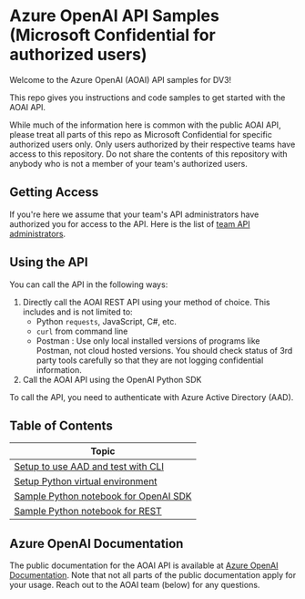 # Azure OpenAI API Samples (Microsoft Confidential for authorized users)
Welcome to the Azure OpenAI (AOAI) API samples for DV3!

This repo gives you instructions and code samples to get started with the AOAI API.

While much of the information here is common with the public AOAI API, please treat all parts of this repo as Microsoft Confidential for specific authorized users only.  Only users authorized by their respective teams have access to this repository.  Do not share the contents of this repository with anybody who is not a member of your team's authorized users.

## Getting Access
If you're here we assume that your team's API administrators have authorized you for access to the API.  Here is the list of [team API administrators](team_contacts.md).

## Using the API

You can call the API in the following ways:
1. Directly call the AOAI REST API using your method of choice.  This includes and is not limited to:
    * Python `requests`, JavaScript, C#, etc.
    * `curl` from command line 
    * Postman : Use only local installed versions of programs like Postman, not cloud hosted versions.  You should check status of 3rd party tools carefully so that they are not logging confidential information.
2. Call the AOAI API using the OpenAI Python SDK

To call the API, you need to authenticate with Azure Active Directory (AAD).

## Table of Contents

|Topic| 
|--|
| [Setup to use AAD and test with CLI](setup_aad.md) | 
| [Setup Python virtual environment](setup_python_env.md) | 
| [Sample Python notebook for OpenAI SDK](aad_integration_example_sdk.ipynb) |  
| [Sample Python notebook for REST](aad_integration_example_restapi.ipynb) |


## Azure OpenAI Documentation
The public documentation for the AOAI API is available at [Azure OpenAI Documentation](hhttps://learn.microsoft.com/en-us/azure/cognitive-services/openai/).  Note that not all parts of the public documentation apply for your usage.  Reach out to the AOAI team (below) for any questions.

